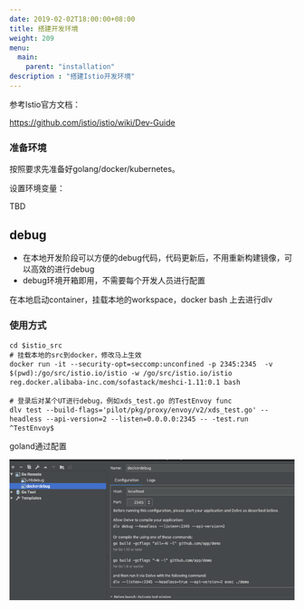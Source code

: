 ```yaml
---
date: 2019-02-02T18:00:00+08:00
title: 搭建开发环境
weight: 209
menu:
  main:
    parent: "installation"
description : "搭建Istio开发环境"
---
```


参考Istio官方文档：

https://github.com/istio/istio/wiki/Dev-Guide

### 准备环境

按照要求先准备好golang/docker/kubernetes。

设置环境变量：

TBD



## debug

- 在本地开发阶段可以方便的debug代码，代码更新后，不用重新构建镜像，可以高效的进行debug
- debug环境开箱即用，不需要每个开发人员进行配置

在本地启动container，挂载本地的workspace，docker bash 上去进行dlv

### 使用方式

```
cd $istio_src 
# 挂载本地的src到docker，修改马上生效
docker run -it --security-opt=seccomp:unconfined -p 2345:2345  -v $(pwd):/go/src/istio.io/istio -w /go/src/istio.io/istio reg.docker.alibaba-inc.com/sofastack/meshci-1.11:0.1 bash 

# 登录后对某个UT进行debug，例如xds_test.go 的TestEnvoy func
dlv test --build-flags='pilot/pkg/proxy/envoy/v2/xds_test.go' --headless --api-version=2 --listen=0.0.0.0:2345 -- -test.run ^TestEnvoy$
```

goland通过配置

![img](images/debug.png)



